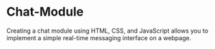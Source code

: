 # Chat-Module
Creating a chat module using HTML, CSS, and JavaScript allows you to implement a simple real-time messaging interface on a webpage. 
